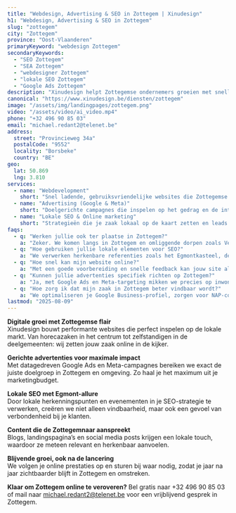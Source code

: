 ```yaml
---
title: "Webdesign, Advertising & SEO in Zottegem | Xinudesign"
h1: "Webdesign, Advertising & SEO in Zottegem"
slug: "zottegem"
city: "Zottegem"
province: "Oost-Vlaanderen"
primaryKeyword: "webdesign Zottegem"
secondaryKeywords:
  - "SEO Zottegem"
  - "SEA Zottegem"
  - "webdesigner Zottegem"
  - "lokale SEO Zottegem"
  - "Google Ads Zottegem"
description: "Xinudesign helpt Zottegemse ondernemers groeien met snelle websites, gerichte advertenties en lokale SEO die inspeelt op de troeven van de Egmontstad."
canonical: "https://www.xinudesign.be/diensten/zottegem"
image: "/assets/img/landingpages/zottegem.png"
video: "/assets/video/ai_video.mp4"
phone: "+32 496 90 85 03"
email: "michael.redant2@telenet.be"
address:
  street: "Provincieweg 34a"
  postalCode: "9552"
  locality: "Borsbeke"
  country: "BE"
geo:
  lat: 50.869
  lng: 3.810
services:
  - name: "Webdevelopment"
    short: "Snel ladende, gebruiksvriendelijke websites die Zottegemse klanten overtuigen."
  - name: "Advertising (Google & Meta)"
    short: "Doelgerichte campagnes die inspelen op het gedrag en de interesses van Zottegemnaars."
  - name: "Lokale SEO & Online marketing"
    short: "Strategieën die je zaak lokaal op de kaart zetten en leads genereren."
faqs:
  - q: "Werken jullie ook ter plaatse in Zottegem?"
    a: "Zeker. We komen langs in Zottegem en omliggende dorpen zoals Velzeke, Strijpen, Godveerdegem en Erwetegem."
  - q: "Hoe gebruiken jullie lokale elementen voor SEO?"
    a: "We verwerken herkenbare referenties zoals het Egmontkasteel, de Markt, de jaarlijkse Egmontfeesten en het wielererfgoed in je content."
  - q: "Hoe snel kan mijn website online?"
    a: "Met een goede voorbereiding en snelle feedback kan jouw site al binnen 2 tot 4 weken live staan."
  - q: "Kunnen jullie advertenties specifiek richten op Zottegem?"
    a: "Ja, met Google Ads en Meta-targeting mikken we precies op inwoners van Zottegem en de regio."
  - q: "Hoe zorg ik dat mijn zaak in Zottegem beter vindbaar wordt?"
    a: "We optimaliseren je Google Business-profiel, zorgen voor NAP-consistentie, bouwen lokale backlinks en gebruiken trefwoorden zoals 'webdesigner Zottegem'."
lastmod: "2025-08-09"
---
```


**Digitale groei met Zottegemse flair**  
Xinudesign bouwt performante websites die perfect inspelen op de lokale markt. Van horecazaken in het centrum tot zelfstandigen in de deelgemeenten: wij zetten jouw zaak online in de kijker.

**Gerichte advertenties voor maximale impact**  
Met datagedreven Google Ads en Meta-campagnes bereiken we exact de juiste doelgroep in Zottegem en omgeving. Zo haal je het maximum uit je marketingbudget.

**Lokale SEO met Egmont-allure**  
Door lokale herkenningspunten en evenementen in je SEO-strategie te verwerken, creëren we niet alleen vindbaarheid, maar ook een gevoel van verbondenheid bij je klanten.

**Content die de Zottegemnaar aanspreekt**  
Blogs, landingspagina’s en social media posts krijgen een lokale touch, waardoor ze meteen relevant en herkenbaar aanvoelen.

**Blijvende groei, ook na de lancering**  
We volgen je online prestaties op en sturen bij waar nodig, zodat je jaar na jaar zichtbaarder blijft in Zottegem en omstreken.

**Klaar om Zottegem online te veroveren?**
Bel gratis naar +32 496 90 85 03 of mail naar michael.redant2@telenet.be voor een vrijblijvend gesprek in Zottegem.
